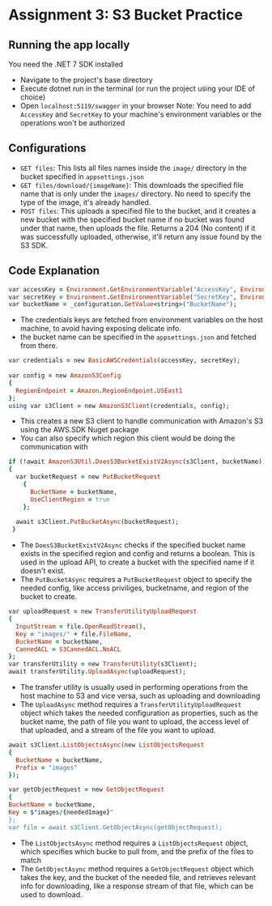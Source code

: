# Assignment 3: S3 Bucket Practice
## Running the app locally
You need the .NET 7 SDK installed
- Navigate to the project's base directory
- Execute dotnet run in the terminal (or run the project using your IDE of choice)
- Open `localhost:5119/swagger` in your browser
Note: You need to add `AccessKey` and `SecretKey` to your machine's environment variables or the operations won't be authorized

## Configurations
- `GET files`: This lists all files names inside the `image/` directory in the bucket specified in `appsettings.json`
- `GET files/download/{imageName}`: This downloads the specified file name that is only under the `images/` directory. No need to specify the type of the image,
it's already handled.
- `POST files`: This uploads a specified file to the bucket, and it creates a new bucket with the specified bucket name if no bucket was found under that name, then
uploads the file. Returns a 204 (No content) if it was successfully uploaded, otherwise, it'll return any issue found by the S3 SDK.

## Code Explanation

```ruby
var accessKey = Environment.GetEnvironmentVariable("AccessKey", EnvironmentVariableTarget.Machine);
var secretKey = Environment.GetEnvironmentVariable("SecretKey", EnvironmentVariableTarget.Machine);
var bucketName = _configuration.GetValue<string>("BucketName");
```

- The credentials keys are fetched from environment variables on the host machine, to avoid having exposing delicate info.
- the bucket name can be specified in the `appsettings.json` and fetched from there.

```ruby
var credentials = new BasicAWSCredentials(accessKey, secretKey);
        
var config = new AmazonS3Config
{
  RegionEndpoint = Amazon.RegionEndpoint.USEast1
};
using var s3Client = new AmazonS3Client(credentials, config);
```

- This creates a new S3 client to handle communication with Amazon's S3 using the AWS.SDK Nuget package
- You can also specify which region this client would be doing the communication with

```ruby
if (!await AmazonS3Util.DoesS3BucketExistV2Async(s3Client, bucketName))
{
  var bucketRequest = new PutBucketRequest
    {
      BucketName = bucketName,
      UseClientRegion = true
    };
        
  await s3Client.PutBucketAsync(bucketRequest);
 }
```

- The `DoesS3BucketExistV2Async` checks if the specified bucket name exists in the specified region and config and returns a boolean. This is used in the upload API, to
create a bucket with the specified name if it doesn't exist.
- The `PutBucketAsync` requires a `PutBucketRequest` object to specify the needed config, like access priviliges, bucketname, and region of the bucket to create.

```ruby
var uploadRequest = new TransferUtilityUploadRequest
{
  InputStream = file.OpenReadStream(),
  Key = "images/" + file.FileName,
  BucketName = bucketName,
  CannedACL = S3CannedACL.NoACL
};
var transferUtility = new TransferUtility(s3Client);
await transferUtility.UploadAsync(uploadRequest);
```

- The transfer utility is usually used in performing operations from the host machine to S3 and vice versa, such as uploading and downloading
- The `UploadAsync` method requires a `TransferUtilityUploadRequest` object which takes the needed configuration as properties, such as the bucket name, the path of file
you want to upload, the access level of that uploaded, and a stream of the file you want to upload.

```ruby
await s3Client.ListObjectsAsync(new ListObjectsRequest
{
  BucketName = bucketName,
  Prefix = "images"
});

var getObjectRequest = new GetObjectRequest
{
BucketName = bucketName,
Key = $"images/{neededImage}"
};
var file = await s3Client.GetObjectAsync(getObjectRequest);
```

- The `ListObjectsAsync` method requires a `ListObjectsRequest` object, which specifies which bucke to pull from, and the prefix of the files to match
- The `GetObjectAsync` method requires a `GetObjectRequest` object which takes the key, and the bucket of the needed file, and retrieves relevant info for downloading, like
a response stream of that file, which can be used to download.
